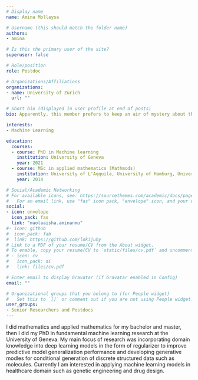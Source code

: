```yaml
---
# Display name
name: Amina Mollaysa

# Username (this should match the folder name)
authors:
- amina

# Is this the primary user of the site?
superuser: false

# Role/position
role: Postdoc

# Organizations/Affiliations
organizations:
- name: University of Zurich
  url: ""

# Short bio (displayed in user profile at end of posts)
bio: Apparently, this member prefers to keep an air of mystery about them.

interests:
- Machine Learning

education:
  courses:
  - course: PhD in Machine learning
    institution: University of Geneva
    year: 2021
  - course: MSc in applied mathematics (Mathmods)
    institution: University of L'Aqquila, University of Hamburg, University of Nice Sophia Antipolis
    year: 2014

# Social/Academic Networking
# For available icons, see: https://sourcethemes.com/academic/docs/page-builder/#icons
#   For an email link, use "fas" icon pack, "envelope" icon, and your uzh email up to before the '@'.
social:
- icon: envelope
  icon_pack: fas
  link: "maolaaisha.aminanmu"
#- icon: github
#  icon_pack: fab
#  link: https://github.com/lokijuhy
# Link to a PDF of your resume/CV from the About widget.
# To enable, copy your resume/CV to `static/files/cv.pdf` and uncomment the lines below.
# - icon: cv
#   icon_pack: ai
#   link: files/cv.pdf

# Enter email to display Gravatar (if Gravatar enabled in Config)
email: ""

# Organizational groups that you belong to (for People widget)
#   Set this to `[]` or comment out if you are not using People widget.
user_groups:
- Senior Researchers and Postdocs
---
```


I did mathematics and applied mathematics for my bachelor and master, then I did my PhD in fundamental machine learning research at the University of Geneva. My main focus of research was incorporating domain knowledge into deep learning models in the form of regularizer to improve predictive model generalization  performance and developing generative modles for conditional generation of discrete structured data  such as molecules. Currently I am interested in applying machine learning models in healthcare domain such as genetic engineering and drug design. 
